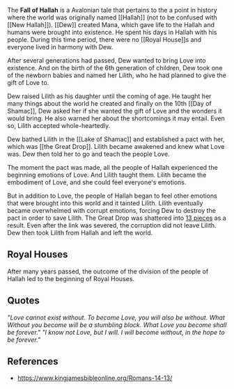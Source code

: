 The **Fall of Hallah** is a Avalonian tale that pertains to the a point in history where the world was originally named [[Hallah]] (not to be confused with [[New Hallah]]). [[Dew]] created Mana, which gave life to the Hallah and humans were brought into existence. He spent his days in Hallah with his people. During this time period, there were no [[Royal House]]s and everyone lived in harmony with Dew. 

After several generations had passed, Dew wanted to bring Love into existence. And on the birth of the 6th generation of children, Dew took one of the newborn babies and named her Lilith, who he had planned to give the gift of Love to.  

Dew raised Lilith as his daughter until the coming of age. He taught her many things about the world he created and finally on the 10th [[Day of Shamac]], Dew asked her if she wanted the gift of Love and the wonders it would bring. He also warned her about the shortcomings it may entail. Even so, Lilith accepted whole-heartedly.

Dew bathed Lilith in the [[Lake of Shamac]] and established a pact with her, which was [[the Great Drop]]. Lilith became awakened and knew what Love was. Dew then told her to go and teach the people Love.

The moment the pact was made, all the people of Hallah experienced the beginning emotions of Love. And Lilith taught them. Lilith became the embodiment of Love, and she could feel everyone's emotions. 

But in addition to Love, the people of Hallah began to feel other emotions that were brought into this world and it tainted Lilith. Lilith eventually became overwhelmed with corrupt emotions, forcing Dew to destroy the pact in order to save Lilith. The Great Drop was shattered into [13 pieces](/wiki/Tears) as a result. Even after the link was severed, the corruption did not leave Lilith. Dew then took Lilith from Hallah and left the world.

## Royal Houses
After many years passed, the outcome of the division of the people of Hallah led to the beginning of Royal Houses.

## Quotes
*"Love cannot exist without. To become Love, you will also be without. What Without you become will be a stumbling block. What Love you become shall be forever."*
*"I know not Love, but I will. I will become without, in the hope to be forever."*

## References
* https://www.kingjamesbibleonline.org/Romans-14-13/